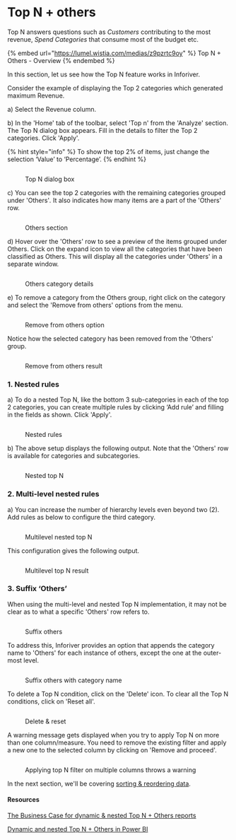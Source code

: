# Top N + others

Top N answers questions such as _Customers_ contributing to the most revenue, _Spend Categories_ that consume most of the budget etc.&#x20;

{% embed url="https://lumel.wistia.com/medias/z9pzrtc9oy" %}
Top N + Others - Overview
{% endembed %}

In this section, let us see how the Top N feature works in Inforiver.&#x20;

Consider the example of displaying the Top 2 categories which generated maximum Revenue.

a) Select the Revenue column.

b) In the 'Home' tab of the toolbar, select 'Top n' from the 'Analyze' section. The Top N dialog box appears. Fill in the details to filter the Top 2 categories. Click 'Apply'.

{% hint style="info" %}
To show the top 2% of items, just change the selection ‘Value’ to ‘Percentage’.
{% endhint %}

<figure><img src="../../../.gitbook/assets/image (169).png" alt=""><figcaption><p>Top N dialog box</p></figcaption></figure>

c) You can see the top 2 categories with the remaining categories grouped under 'Others'_._ It also indicates how many items are a part of the 'Others' row.

<figure><img src="../../../.gitbook/assets/image (170).png" alt=""><figcaption><p>Others section</p></figcaption></figure>

d) Hover over the 'Others' row to see a preview of the items grouped under Others.  Click on the expand icon to view all the categories that have been classified as Others. This will display all the categories under 'Others' in a separate window.

<figure><img src="../../../.gitbook/assets/image (171).png" alt=""><figcaption><p>Others category details</p></figcaption></figure>

e) To remove a category from the Others group, right click on the category and select the 'Remove from others' options from the menu.

<figure><img src="../../../.gitbook/assets/image (194).png" alt=""><figcaption><p>Remove from others option</p></figcaption></figure>

Notice how the selected category has been removed from the 'Others' group.&#x20;

<figure><img src="../../../.gitbook/assets/image (195).png" alt=""><figcaption><p>Remove from others result</p></figcaption></figure>

### 1. Nested rules

a) To do a nested Top N, like the bottom 3 sub-categories in each of the top 2 categories, you can create multiple rules by clicking ‘Add rule’ and filling in the fields as shown. Click 'Apply'.

<figure><img src="../../../.gitbook/assets/Add rule (2).png" alt=""><figcaption><p>Nested rules</p></figcaption></figure>

b) The above setup displays the following output. Note that the 'Others' row is available for categories and subcategories.

<figure><img src="../../../.gitbook/assets/Nested Top N.png" alt=""><figcaption><p>Nested top N</p></figcaption></figure>

### 2. Multi-level nested rules

a) You can increase the number of hierarchy levels even beyond two (2). Add rules as below to configure the third category.

<figure><img src="../../../.gitbook/assets/Multilevel nested top n.png" alt=""><figcaption><p>Multilevel nested top N</p></figcaption></figure>

This configuration gives the following output.&#x20;

<figure><img src="../../../.gitbook/assets/Multilevel top N result.png" alt=""><figcaption><p>Multilevel top N result</p></figcaption></figure>

### 3. Suffix ‘Others’

When using the multi-level and nested Top N implementation, it may not be clear as to what a specific 'Others' row refers to.

<figure><img src="../../../.gitbook/assets/Others (1).png" alt=""><figcaption><p>Suffix others</p></figcaption></figure>

To address this, Inforiver provides an option that appends the category name to 'Others' for each instance of others, except the one at the outer-most level.

<figure><img src="../../../.gitbook/assets/Suffix with category (1).png" alt=""><figcaption><p>Suffix others with category name</p></figcaption></figure>

To delete a Top N condition, click on the 'Delete' icon. To clear all the Top N conditions, click on 'Reset all'.

<figure><img src="../../../.gitbook/assets/Reset,delete (1).png" alt=""><figcaption><p>Delete &#x26; reset</p></figcaption></figure>

A warning message gets displayed when you try to apply Top N on more than one column/measure. You need to remove the existing filter and apply a new one to the selected column by clicking on 'Remove and proceed'.

<figure><img src="../../../.gitbook/assets/Warning.png" alt=""><figcaption><p>Applying top N filter on multiple columns throws a warning</p></figcaption></figure>

In the next section, we'll be covering [sorting & reordering data](../sort-and-reorder-data.md).

#### Resources

[The Business Case for dynamic & nested Top N + Others reports](https://inforiver.com/blog/general/the-business-case-for-dynamic-nested-top-n-others-reports/)

[Dynamic and nested Top N + Others in Power BI](https://inforiver.com/blog/general/dynamic-and-nested-top-n-others-in-power-bi/)
